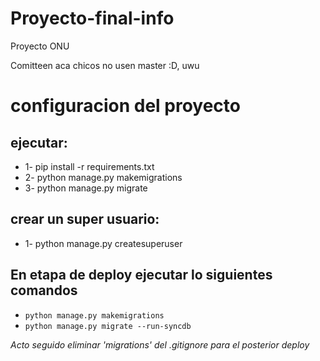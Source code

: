 # Proyecto-final-info
Proyecto ONU 

Comitteen aca chicos no usen master  :D, uwu

# configuracion del proyecto
## ejecutar: 
* 1- pip install -r requirements.txt
* 2- python manage.py makemigrations
* 3- python manage.py migrate

## crear un super usuario:

* 1- python manage.py createsuperuser

## En etapa de deploy ejecutar lo siguientes comandos
* `python manage.py makemigrations`
* `python manage.py migrate --run-syncdb`

_Acto seguido eliminar 'migrations' del .gitignore para el posterior deploy_